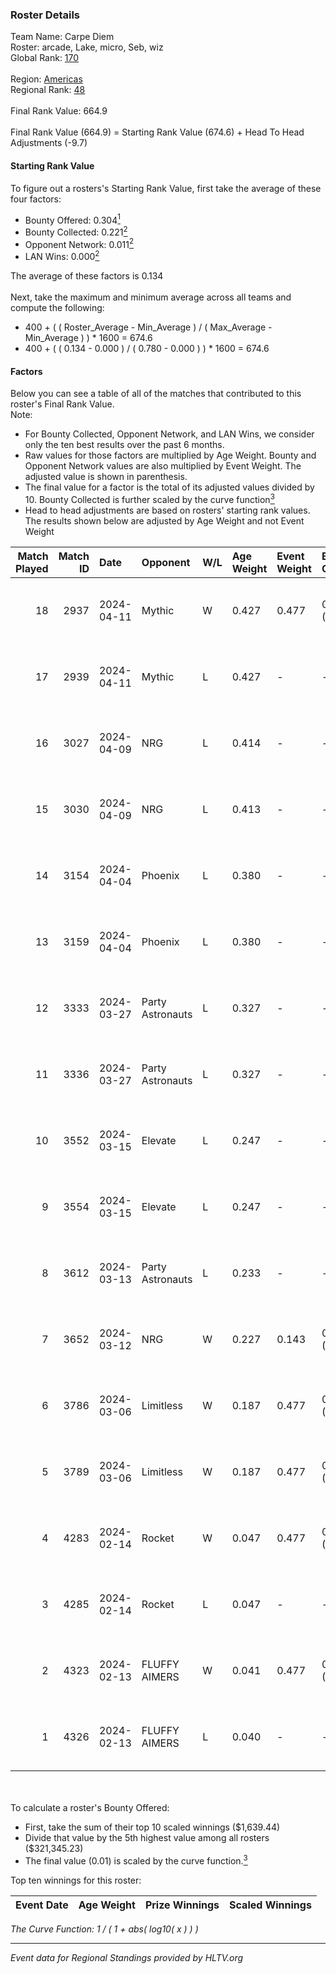 ### Roster Details<br />
Team Name: Carpe Diem<br />
Roster: arcade, Lake, micro, Seb, wiz<br />
Global Rank: [170](../standings_global.md)<br />
<br />
Region: [Americas]( ../standings_americas.md)<br />
Regional Rank: [48]( ../standings_americas.md)<br />
<br />
Final Rank Value:  664.9<br />
<br />
Final Rank Value (664.9) = Starting Rank Value (674.6) + Head To Head Adjustments (-9.7)<br />

#### Starting Rank Value<br />
To figure out a rosters's Starting Rank Value, first take the average of these four factors:<br />
- Bounty Offered: 0.304[<sup>1</sup>](#table2)
- Bounty Collected: 0.221[<sup>2</sup>](#table1)
- Opponent Network: 0.011[<sup>2</sup>](#table1)
- LAN Wins: 0.000[<sup>2</sup>](#table1)

The average of these factors is 0.134<br />
<br />
Next, take the maximum and minimum average across all teams and compute the following:<br />
- 400 + ( ( Roster_Average - Min_Average ) / ( Max_Average - Min_Average ) ) * 1600 = 674.6
- 400 + ( ( 0.134 - 0.000 ) / ( 0.780 - 0.000 ) ) * 1600 = 674.6


#### Factors<br />
Below you can see a table of all of the matches that contributed to this roster's Final Rank Value.<br />
Note:<br />

- For Bounty Collected, Opponent Network, and LAN Wins, we consider only the ten best results over the past 6 months.
- Raw values for those factors are multiplied by Age Weight. Bounty and Opponent Network values are also multiplied by Event Weight. The adjusted value is shown in parenthesis.
- The final value for a factor is the total of its adjusted values divided by 10. Bounty Collected is further scaled by the curve function[<sup>3</sup>](#curveFunction)
- Head to head adjustments are based on rosters' starting rank values. The results shown below are adjusted by Age Weight and not Event Weight
<span id="table1"></span><br />


| Match Played | Match ID | Date       | Opponent         | W/L | Age Weight | Event Weight | Bounty Collected | Opponent Network | LAN Wins  | H2H Adj. | Roster                        |
| -: | -: | :- | :- | :- | :- | :- | :- | :- | :- | -: | :- |
|           18 |     2937 | 2024-04-11 | Mythic           | W   | 0.427      | 0.477        | 0.010 (0.002)    | 0.292 (0.060)    | 0 (0.000) |     8.89 | arcade, Lake, micro, Seb, wiz |
|           17 |     2939 | 2024-04-11 | Mythic           | L   | 0.427      | -            | -                | -                | -         |    -4.62 | arcade, Lake, micro, Seb, wiz |
|           16 |     3027 | 2024-04-09 | NRG              | L   | 0.414      | -            | -                | -                | -         |    -3.27 | arcade, Lake, micro, Seb, wiz |
|           15 |     3030 | 2024-04-09 | NRG              | L   | 0.413      | -            | -                | -                | -         |    -3.37 | arcade, Lake, micro, Seb, wiz |
|           14 |     3154 | 2024-04-04 | Phoenix          | L   | 0.380      | -            | -                | -                | -         |    -4.86 | arcade, Lake, micro, Seb, wiz |
|           13 |     3159 | 2024-04-04 | Phoenix          | L   | 0.380      | -            | -                | -                | -         |    -5.02 | arcade, Lake, micro, Seb, wiz |
|           12 |     3333 | 2024-03-27 | Party Astronauts | L   | 0.327      | -            | -                | -                | -         |    -2.00 | arcade, Lake, micro, Seb, wiz |
|           11 |     3336 | 2024-03-27 | Party Astronauts | L   | 0.327      | -            | -                | -                | -         |    -2.04 | arcade, Lake, micro, Seb, wiz |
|           10 |     3552 | 2024-03-15 | Elevate          | L   | 0.247      | -            | -                | -                | -         |    -1.14 | arcade, Lake, micro, Seb, wiz |
|            9 |     3554 | 2024-03-15 | Elevate          | L   | 0.247      | -            | -                | -                | -         |    -1.16 | arcade, Lake, micro, Seb, wiz |
|            8 |     3612 | 2024-03-13 | Party Astronauts | L   | 0.233      | -            | -                | -                | -         |    -1.48 | arcade, Lake, micro, Seb, wiz |
|            7 |     3652 | 2024-03-12 | NRG              | W   | 0.227      | 0.143        | 0.020 (0.001)    | 0.514 (0.017)    | 0 (0.000) |     5.17 | arcade, Lake, micro, Seb, wiz |
|            6 |     3786 | 2024-03-06 | Limitless        | W   | 0.187      | 0.477        | 0.001 (0.000)    | 0.163 (0.015)    | 0 (0.000) |     2.76 | arcade, Lake, micro, Seb, wiz |
|            5 |     3789 | 2024-03-06 | Limitless        | W   | 0.187      | 0.477        | 0.001 (0.000)    | 0.163 (0.015)    | 0 (0.000) |     2.80 | arcade, Lake, micro, Seb, wiz |
|            4 |     4283 | 2024-02-14 | Rocket           | W   | 0.047      | 0.477        | 0.000 (0.000)    | 0.007 (0.000)    | 0 (0.000) |     0.39 | arcade, Lake, micro, Seb, wiz |
|            3 |     4285 | 2024-02-14 | Rocket           | L   | 0.047      | -            | -                | -                | -         |    -1.10 | arcade, Lake, micro, Seb, wiz |
|            2 |     4323 | 2024-02-13 | FLUFFY AIMERS    | W   | 0.041      | 0.477        | 0.010 (0.000)    | 0.098 (0.002)    | 0 (0.000) |     0.79 | arcade, Lake, micro, Seb, wiz |
|            1 |     4326 | 2024-02-13 | FLUFFY AIMERS    | L   | 0.040      | -            | -                | -                | -         |    -0.49 | arcade, Lake, micro, Seb, wiz |

<br />
<span id="table2"></span><br />
To calculate a roster's Bounty Offered:<br />

- First, take the sum of their top 10 scaled winnings ($1,639.44)
- Divide that value by the 5th highest value among all rosters ($321,345.23)
- The final value (0.01) is scaled by the curve function.[<sup>3</sup>](#curveFunction)

Top ten winnings for this roster:<br />

| Event Date | Age Weight | Prize Winnings | Scaled Winnings |
| :- | -: | :- | :- |


<span id="curveFunction"></span>_The Curve Function: 1 / ( 1 + abs( log10( x ) ) )_<br />

---
_Event data for Regional Standings provided by HLTV.org_<br />
